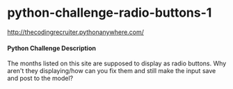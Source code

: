 # python-challenge-radio-buttons-1

http://thecodingrecruiter.pythonanywhere.com/

<h4> Python Challenge Description </h4>
The months listed on this site are supposed to display as radio buttons. Why aren't they displaying/how can you fix them and still make the input save and post to the model?
